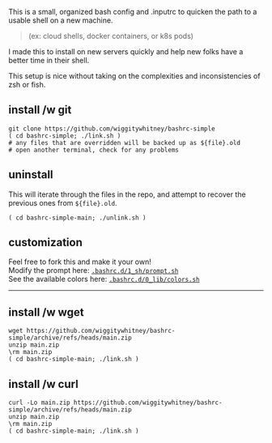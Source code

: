 This is a small, organized bash config and .inputrc to quicken the path
to a usable shell on a new machine.
> (ex: cloud shells, docker containers, or k8s pods)

I made this to install on new servers quickly and help new folks have a
better time in their shell.

This setup is nice without taking on the complexities and inconsistencies
of zsh or fish.

## install /w git
```shell
git clone https://github.com/wiggitywhitney/bashrc-simple
( cd bashrc-simple; ./link.sh )
# any files that are overridden will be backed up as ${file}.old
# open another terminal, check for any problems
```

## uninstall
This will iterate through the files in the repo, and attempt to recover
the previous ones from `${file}.old`.
```shell
( cd bashrc-simple-main; ./unlink.sh )
```

## customization
Feel free to fork this and make it your own!  
Modify the prompt here: [`.bashrc.d/1_sh/prompt.sh`](./.bashrc.d/1_sh/prompt.sh)  
See the available colors here: [`.bashrc.d/0_lib/colors.sh`](./.bashrc.d/0_lib/colors.sh)  

________

## install /w wget
```shell
wget https://github.com/wiggitywhitney/bashrc-simple/archive/refs/heads/main.zip
unzip main.zip
\rm main.zip
( cd bashrc-simple-main; ./link.sh )
```

## install /w curl
```shell
curl -Lo main.zip https://github.com/wiggitywhitney/bashrc-simple/archive/refs/heads/main.zip
unzip main.zip
\rm main.zip
( cd bashrc-simple-main; ./link.sh )
```

